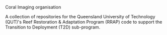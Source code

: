 Coral Imaging organisation

A collection of repositories for the Queensland University of Technology (QUT)'s Reef Restoration & Adaptation Program (RRAP) code to support the Transition to Deployment (T2D) sub-program.

